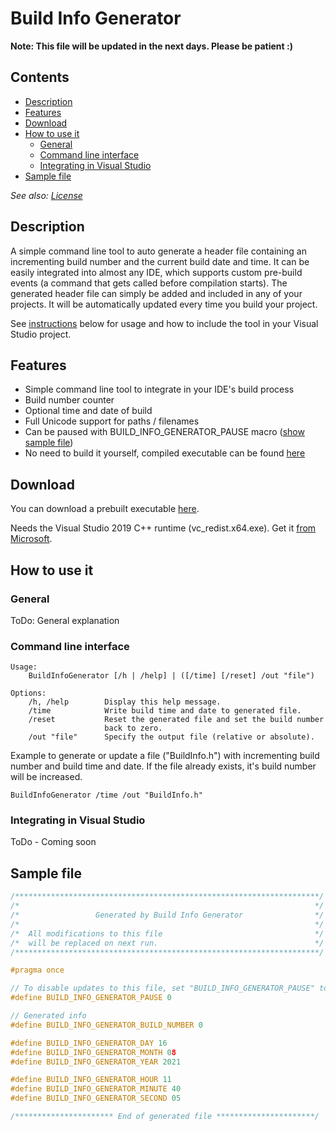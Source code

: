 # Build Info Generator

**Note: This file will be updated in the next days. Please be patient :)**


## Contents

- [Description](#description)
- [Features](#features)
- [Download](#download)
- [How to use it](#how-to-use-it)
  - [General](#general)
  - [Command line interface](#command-line-interface)
  - [Integrating in Visual Studio](#integrating-in-visual-studio)
- [Sample file](#sample-file)

*See also: [License](LICENSE.md)*


## Description

A simple command line tool to auto generate a header file containing an incrementing build number and the current build date and time.
It can be easily integrated into almost any IDE, which supports custom pre-build events (a command that gets called before compilation starts).
The generated header file can simply be added and included in any of your projects. It will be automatically updated every time you build your project.

See [instructions](#how-to-use-it) below for usage and how to include the tool in your Visual Studio project.


## Features

- Simple command line tool to integrate in your IDE's build process
- Build number counter
- Optional time and date of build
- Full Unicode support for paths / filenames
- Can be paused with BUILD_INFO_GENERATOR_PAUSE macro ([show sample file](#sample-file))
- No need to build it yourself, compiled executable can be found [here](x64/Release/BuildInfoGenerator.exe)

## Download

You can download a prebuilt executable [here](x64/Release/BuildInfoGenerator.exe).

Needs the Visual Studio 2019 C++ runtime (vc_redist.x64.exe). Get it [from Microsoft](https://support.microsoft.com/en-us/topic/the-latest-supported-visual-c-downloads-2647da03-1eea-4433-9aff-95f26a218cc0).

## How to use it

### General

ToDo: General explanation

### Command line interface

~~~
Usage:
    BuildInfoGenerator [/h | /help] | ([/time] [/reset] /out "file")

Options:
    /h, /help        Display this help message.
    /time            Write build time and date to generated file.
    /reset           Reset the generated file and set the build number
                     back to zero.
    /out "file"      Specify the output file (relative or absolute).
~~~

Example to generate or update a file ("BuildInfo.h") with incrementing build number and build time and date.
If the file already exists, it's build number will be increased.
~~~
BuildInfoGenerator /time /out "BuildInfo.h"
~~~

### Integrating in Visual Studio

ToDo - Coming soon


## Sample file

~~~cpp
/********************************************************************/
/*                                                                  */
/*                 Generated by Build Info Generator                */
/*                                                                  */
/*  All modifications to this file                                  */
/*  will be replaced on next run.                                   */
/********************************************************************/

#pragma once

// To disable updates to this file, set "BUILD_INFO_GENERATOR_PAUSE" to "1".
#define BUILD_INFO_GENERATOR_PAUSE 0

// Generated info
#define BUILD_INFO_GENERATOR_BUILD_NUMBER 0

#define BUILD_INFO_GENERATOR_DAY 16
#define BUILD_INFO_GENERATOR_MONTH 08
#define BUILD_INFO_GENERATOR_YEAR 2021

#define BUILD_INFO_GENERATOR_HOUR 11
#define BUILD_INFO_GENERATOR_MINUTE 40
#define BUILD_INFO_GENERATOR_SECOND 05

/********************** End of generated file **********************/
~~~
